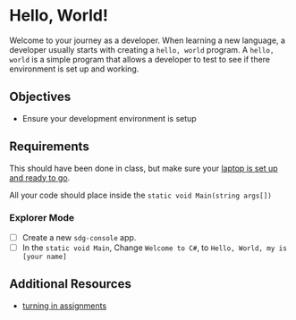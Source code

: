 # Hello, World!

Welcome to your journey as a developer. When learning a new language, a developer usually starts with creating a `hello, world` program. A `hello, world` is a simple program that allows a developer to test to see if there environment is set up and working.

## Objectives

- Ensure your development environment is setup

## Requirements

This should have been done in class, but make sure your [laptop is set up and ready to go](https://suncoast.io/handbook/tools/environment/).

All your code should place inside the `static void Main(string args[])`

### Explorer Mode

- [ ] Create a new `sdg-console` app.
- [ ] In the `static void Main`, Change `Welcome to C#`, to `Hello, World, my is [your name]`

## Additional Resources

- [turning in assignments](https://suncoast.io/handbook/tools/assignment-turn-in/)
